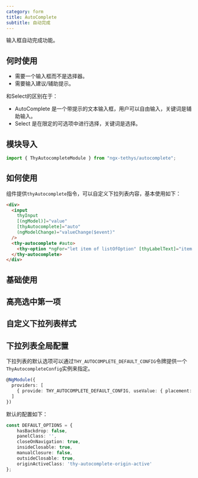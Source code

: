 ```yaml
---
category: form
title: AutoComplete
subtitle: 自动完成
---
```


<alert>输入框自动完成功能。</alert>

## 何时使用
+ 需要一个输入框而不是选择器。
+ 需要输入建议/辅助提示。

和Select的区别在于：

+ AutoComplete 是一个带提示的文本输入框，用户可以自由输入，关键词是辅助输入。
+ Select 是在限定的可选项中进行选择，关键词是选择。


## 模块导入
```ts
import { ThyAutocompleteModule } from "ngx-tethys/autocomplete";
```

## 如何使用
组件提供`thyAutocomplete`指令，可以自定义下拉列表内容，基本使用如下：
```html
<div>
  <input
    thyInput
    [(ngModel)]="value"
    [thyAutocomplete]="auto"
    (ngModelChange)="valueChange($event)"
  />
  <thy-autocomplete #auto>
    <thy-option *ngFor="let item of listOfOption" [thyLabelText]="item.label" [thyValue]="item.value"></thy-option>
  </thy-autocomplete>
</div>
```

## 基础使用
<example name="thy-autocomplete-basic-example" />

## 高亮选中第一项
<example name="thy-autocomplete-active-example" />

## 自定义下拉列表样式
<example name="thy-autocomplete-custom-example" />


## 下拉列表全局配置

下拉列表的默认选项可以通过`THY_AUTOCOMPLETE_DEFAULT_CONFIG`令牌提供一个`ThyAutocompleteConfig`实例来指定。

```ts
@NgModule({
  providers: [
    { provide: THY_AUTOCOMPLETE_DEFAULT_CONFIG, useValue: { placement: 'topRight' }}
  ]
})
```

默认的配置如下：
```ts
const DEFAULT_OPTIONS = {
    hasBackdrop: false,
    panelClass: '',
    closeOnNavigation: true,
    insideClosable: true,
    manualClosure: false,
    outsideClosable: true,
    originActiveClass: 'thy-autocomplete-origin-active'
};
```
